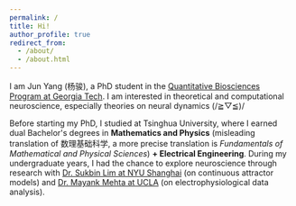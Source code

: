 ```yaml
---
permalink: /
title: Hi!
author_profile: true
redirect_from: 
  - /about/
  - /about.html
---
```


I am Jun Yang (杨骏), a PhD student in the [Quantitative Biosciences Program at Georgia Tech](https://www.qbios.gatech.edu/). I am interested in theoretical and computational neuroscience, especially theories on neural dynamics (/≧▽≦)/

Before starting my PhD, I studied at Tsinghua University, where I earned dual Bachelor's degrees in **Mathematics and Physics** (misleading translation of 数理基础科学, a more precise translation is _Fundamentals of Mathematical and Physical Sciences_) **+ Electrical Engineering**. During my undergraduate years, I had the chance to explore neuroscience through research with [Dr. Sukbin Lim at NYU Shanghai](https://shanghai.nyu.edu/academics/faculty/directory/sukbin-lim) (on continuous attractor models) and [Dr. Mayank Mehta at UCLA](https://mayank.pa.ucla.edu/) (on electrophysiological data analysis).
